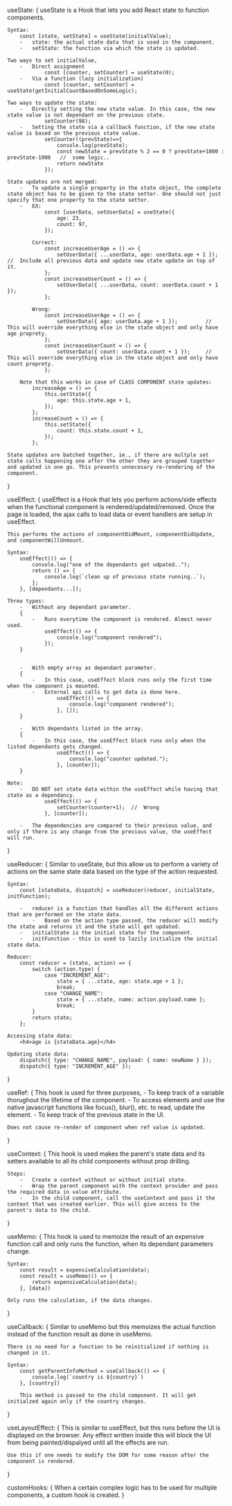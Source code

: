 useState:
{
useState is a Hook that lets you add React state to function components.

    Syntax:
    	const [state, setState] = useState(initialValue);
    	-	state: the actual state data that is used in the component.
    	-	setState: the function via which the state is updated.

    Two ways to set initialValue,
    	-	Direct assignment
    			const [counter, setCounter] = useState(0);
    	-	Via a function (lazy initialization)
    			const [counter, setCounter] = useState(getInitialCountBasedOnSomeLogic);

    Two ways to update the state:
    	-	Directly setting the new state value. In this case, the new state value is not dependant on the previous state.
    			setCounter(98);
    	-	Setting the state via a callback function, if the new state value is based on the previous state value.
    			setCounter((prevState)=>{
    				console.log(prevState);
    				const newState = prevState % 2 == 0 ? prevState+1000 : prevState-1000	//	some logic..
    				return newState
    			});

    State updates are not merged:
    	-	To update a single property in the state object, the complete state object has to be given to the state setter. One should not just specify that one property to the state setter.
    	-	EX:
    			const [userData, setUserData] = useState({
    				age: 23,
    				count: 97,
    			});

    		Correct:
    			const increaseUserAge = () => {
    				setUserData({ ...userData, age: userData.age + 1 });		//	Include all previous data and update new state update on top of it.
    			};
    			const increaseUserCount = () => {
    				setUserData({ ...userData, count: userData.count + 1 });
    			};

    		Wrong:
    			const increaseUserAge = () => {
    				setUserData({ age: userData.age + 1 });			//	This will override everything else in the state object and only have age proprety.
    			};
    			const increaseUserCount = () => {
    				setUserData({ count: userData.count + 1 });		//	This will override everything else in the state object and only have count proprety.
    			};

    	Note that this works in case of CLASS COMPONENT state updates:
    		increaseAge = () => {
    			this.setState({
    				age: this.state.age + 1,
    			});
    		};
    		increaseCount = () => {
    			this.setState({
    				count: this.state.count + 1,
    			});
    		};

    State updates are batched together, ie., if there are multple set state calls happening one after the other they are grouped together and updated in one go. This prevents unnecesary re-rendering of the component.

}

useEffect:
{
useEffect is a Hook that lets you perform actions/side effects when the functional component is rendered/updated/removed.
Once the page is loaded, the ajax calls to load data or event handlers are setup in useEffect.

    This performs the actions of componentDidMount, componentDidUpdate, and componentWillUnmount.

    Syntax:
    	useEffect(() => {
    		console.log("one of the dependants got udpated..");
    		return () => {
    			console.log(`clean up of previous state running..`);
    		};
    	}, [dependants...]);

    Three types:
    	-	Without any dependant parameter.
    	{
    		-	Runs everytime the component is rendered. Almost never used.
    			useEffect(() => {
    				console.log("component rendered");
    			});
    	}


    	-	With empty array as dependant parameter.
    	{
    		-	In this case, useEffect block runs only the first time when the component is mounted.
    		-	External api calls to get data is done here.
    				useEffect(() => {
    					console.log("component rendered");
    				}, []);
    	}

    	-	With dependants listed in the array.
    	{
    		-	In this case, the useEffect block runs only when the listed dependants gets changed.
    				useEffect(() => {
    					console.log("counter updated.");
    				}, [counter]);
    	}

    Note:
    	-	DO NOT set state data within the useEffect while having that state as a dependancy.
    			useEffect(() => {
    				setCounter(counter+1);	//	Wrong
    			}, [counter]);

    	-	The dependencies are compared to their previous value, and only if there is any change from the previous value, the useEffect will run.

}

useReducer:
{
Similar to useState, but this allow us to perform a variety of actions on the same state data based on the type of the action requested.

    Syntax:
    	const [stateData, dispatch] = useReducer(reducer, initialState, initFunction);

    	-	reducer is a function that handles all the different actions that are performed on the state data.
    		-	Based on the action type passed, the reducer will modify the state and returns it and the state will get updated.
    	-	initialState is the initial state for the component.
    	-	initFunction - this is used to lazily initialize the initial state data.

    Reducer:
    	const reducer = (state, action) => {
    		switch (action.type) {
    			case "INCREMENT_AGE":
    				state = { ...state, age: state.age + 1 };
    				break;
    			case "CHANGE_NAME":
    				state = { ...state, name: action.payload.name };
    				break;
    		}
    		return state;
    	};

    Accessing state data:
    	<h4>age is {stateData.age}</h4>

    Updating state data:
    	dispatch({ type: "CHANGE_NAME", payload: { name: newName } });
    	dispatch({ type: "INCREMENT_AGE" });

}

useRef:
{
This hook is used for three purposes, - To keep track of a variable thorughout the lifetime of the component. - To access elements and use the native javascript functions like focus(), blur(), etc. to read, update the element. - To keep track of the previous state in the UI.

    Does not cause re-render of component when ref value is updated.

}

useContext:
{
This hook is used makes the parent's state data and its setters available to all its child components without prop drilling.

    Steps:
    	-	Create a context without or without initial state.
    	-	Wrap the parent component with the context provider and pass the required data in value attribute.
    	-	In the child component, call the useContext and pass it the context that was created earlier. This will give access to the parent's data to the child.

}

useMemo:
{
This hook is used to memoize the result of an expensive function call and only runs the function, when its dependant parameters change.

    Syntax:
    	const result = expensiveCalculation(data);
    	const result = useMemo(() => {
    		return expensiveCalculation(data);
    	}, [data])

    Only runs the calculation, if the data changes.

}

useCallback:
{
Similar to useMemo but this memoizes the actual function instead of the function result as done in useMemo.

    There is no need for a function to be reinitialized if nothing is changed in it.

    Syntax:
    	const getParentInfoMethod = useCallback(() => {
    		console.log(`country is ${country}`)
    	}, [country])

    	This method is passed to the child component. It will get initialzed again only if the country changes.

}

useLayoutEffect:
{
This is similar to useEffect, but this runs before the UI is displayed on the browser.
Any effect written inside this will block the UI from being painted/dispalyed until all the effects are run.

    Use this if one needs to modify the DOM for some reason after the component is rendered.

}

customHooks:
{
When a certain complex logic has to be used for multiple components, a custom hook is created.
}
